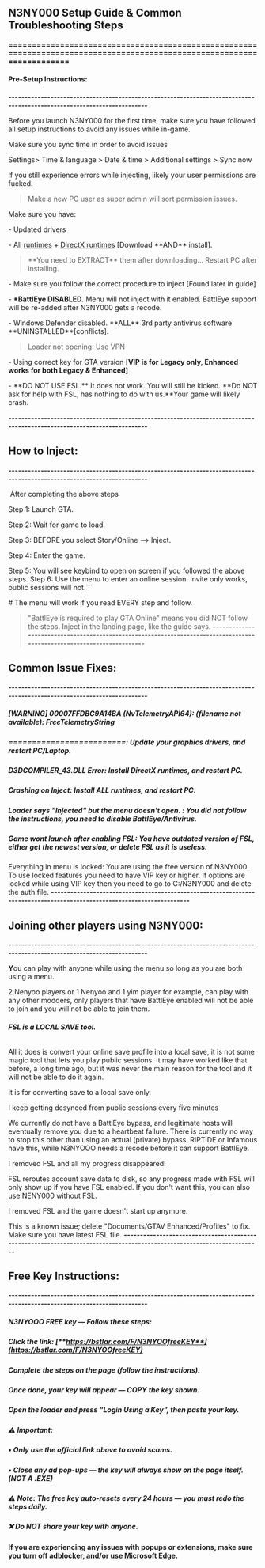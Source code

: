 ## **N3NY000 Setup Guide \& Common Troubleshooting Steps**

**=======================================================================================================================**



#### **Pre-Setup Instructions:**

**-----------------------------------------------------------------------------------------------------------------------**



Before you launch N3NY000 for the first time, make sure you have followed all setup instructions to avoid any issues while in-game. 

Make sure you sync time in order to avoid issues

Settings> Time \& language > Date \& time > Additional settings > Sync now

If you still experience errors while injecting, likely your user permissions are fucked. 

> Make a new PC user as super admin will sort permission issues. 

Make sure you have: 

\- Updated drivers

\- All [runtimes](https://www.techpowerup.com/download/visual-c-redistributable-runtime-package-all-in-one) + [DirectX runtimes](https://www.microsoft.com/en-ca/download/details.aspx?id=35) \[Download \*\*AND\*\* install]. 

> \*\*You need to EXTRACT\*\* them after downloading... Restart PC after installing.

\- Make sure you follow the correct procedure to inject \[Found later in guide]

\- **\*BattlEye DISABLED.** Menu will not inject with it enabled. BattlEye support will be re-added after N3NY000 gets a recode.

\- Windows Defender disabled. \*\*ALL\*\* 3rd party antivirus software \*\*UNINSTALLED\*\*\[conflicts].

> Loader not opening: Use VPN

\- Using correct key for GTA version \[**VIP is for Legacy only, Enhanced works for both Legacy \& Enhanced]**

\- \*\*DO NOT USE FSL.\*\* It does not work. You will still be kicked. \*\*Do NOT ask for help with FSL, has nothing to do with us.\*\*Your game will likely crash.

**-----------------------------------------------------------------------------------------------------------------------**

## **How to Inject:**

**-----------------------------------------------------------------------------------------------------------------------**

&nbsp;After completing the above steps



Step 1: Launch GTA.

Step 2: Wait for game to load.

Step 3: BEFORE you select Story/Online --> Inject.

Step 4: Enter the game.

Step 5: You will see keybind to open on screen if you followed the above steps.
Step 6: Use the menu to enter an online session. Invite only works, public sessions will not.```



\# The menu will work if you read EVERY step and follow.

> "BattlEye is required to play GTA Online" means you did NOT follow the steps. Inject in the landing page, like the guide says.
**-----------------------------------------------------------------------------------------------------------------------**

## **Common Issue Fixes:**

**-----------------------------------------------------------------------------------------------------------------------**



##### \[WARNING] 00007FFDBC9A14BA (NvTelemetryAPI64): (filename not available): FreeTelemetryString

##### =========================: Update your graphics drivers, and restart PC/Laptop.

##### D3DCOMPILER\_43.DLL Error: Install DirectX runtimes, and restart PC.

##### Crashing on Inject: Install ALL runtimes, and restart PC.

##### Loader says "Injected" but the menu doesn't open. : You did not follow the instructions, you need to disable BattlEye/Antivirus.

##### Game wont launch after enabling FSL: You have outdated version of FSL, either get the newest version, or delete FSL as it is useless.

Everything in menu is locked: You are using the free version of N3NY000. To use locked features you need to have VIP key or higher. If options are locked while using VIP key then you need to go to C:/N3NY000 and delete the auth file.
**-----------------------------------------------------------------------------------------------------------------------**

## **Joining other players using N3NY000:**

**-----------------------------------------------------------------------------------------------------------------------**

**Y**ou can play with anyone while using the menu so long as you are both using a menu. 

2 Nenyoo players or 1 Nenyoo and 1 yim player for example, can play with any other modders, only players that have BattlEye enabled will not be able to join and you will not be able to join them.



###### **FSL is a LOCAL SAVE tool.**

All it does is convert your online save profile into a local save, it is not some magic tool that lets you play public sessions. It may have worked like that before, a long time ago, but it was never the main reason for the tool and it will not be able to do it again.

It is for converting save to a local save only.



I keep getting desynced from public sessions every five minutes

We currently do not have a BattlEye bypass, and legitimate hosts will eventually remove you due to a heartbeat failure. There is currently no way to stop this other than using an actual (private) bypass. RIPTIDE or Infamous have this, while N3NYOOO needs a recode before it can support BattlEye.



I removed FSL and all my progress disappeared!

FSL reroutes account save data to disk, so any progress made with FSL will only show up if you have FSL enabled. If you don't want this, you can also use NENY000 without FSL.



I removed FSL and the game doesn't start up anymore.

This is a known issue; delete "Documents/GTAV Enhanced/Profiles" to fix. Make sure you have latest FSL file.
**-----------------------------------------------------------------------------------------------------------------------**

## **Free Key Instructions:**

**-----------------------------------------------------------------------------------------------------------------------**

#####  **N3NYOOO FREE key — Follow these steps:**

##### 

##### **Click the link:** [**https://bstlar.com/F/N3NYOOfreeKEY**](https://bstlar.com/F/N3NYOOfreeKEY)

##### **Complete the steps on the page (follow the instructions).**

##### 

##### **Once done, your key will appear — COPY the key shown.**

##### 

##### **Open the loader and press “Login Using a Key”, then paste your key.**

##### 

##### **⚠️ Important:**

##### **• Only use the official link above to avoid scams.**

##### **• Close any ad pop-ups — the key will always show on the page itself. (NOT A .EXE)**

##### 

##### **⚠️ Note: The free key auto-resets every 24 hours — you must redo the steps daily.**

##### **❌ Do NOT share your key with anyone.**



**If you are experiencing any issues with popups or extensions, make sure you turn off adblocker, and/or use Microsoft Edge.**

